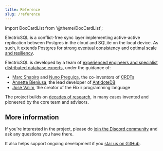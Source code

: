 ```yaml
---
title: Reference
slug: /reference
---
```


import DocCardList from '@theme/DocCardList';

ElectricSQL is a conflict-free sync layer implementing active-active replication between Postgres in the cloud and SQLite on the local device. As such, it extends Postgres for [strong eventual consistency](../reference/consistency.md) and [optimal scale and resiliency](../reference/architecture.md).

ElectricSQL is developed by a team of [experienced engineers and specialist distributed database experts](/about/team), under the guidance of:

- [Marc Shapiro](https://lip6.fr/Marc.Shapiro) and [Nuno Preguiça](https://asc.di.fct.unl.pt/~nmp), the co-inventors of [CRDTs](https://crdt.tech)
- [Annette Bieniusa](https://softech.informatik.uni-kl.de/team/annettebieniusa), the lead developer of [AntidoteDB](https://www.antidotedb.eu)
- [José Valim](https://github.com/josevalim), the creator of the Elixir programming language

The project builds on [decades of research](../reference/literature.md), in many cases invented and pioneered by the core team and advisors.

<DocCardList />

## More information

If you're interested in the project, please do [join the Discord community](https://discord.electric-sql.com) and ask any questions you have there.

It also helps support ongoing development if you [star us on GitHub](https://github.com/electric-sql/electric).

